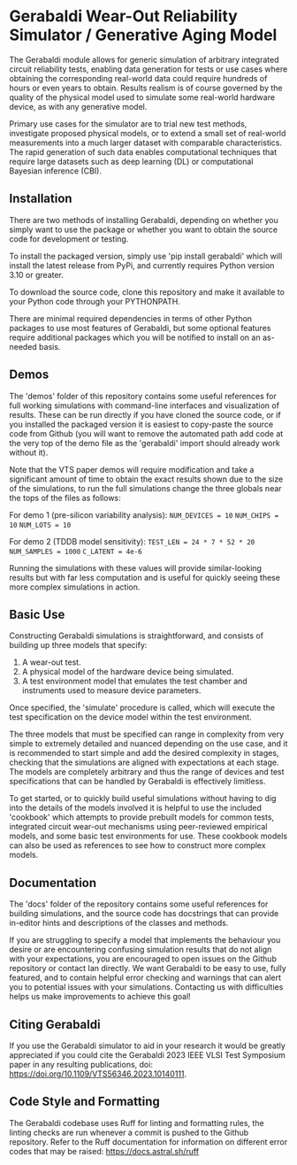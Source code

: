 # Gerabaldi Wear-Out Reliability Simulator / Generative Aging Model

The Gerabaldi module allows for generic simulation of arbitrary integrated circuit reliability tests, enabling data
generation for tests or use cases where obtaining the corresponding real-world data could require hundreds of hours or
even years to obtain. Results realism is of course governed by the quality of the physical model used to simulate some
real-world hardware device, as with any generative model.

Primary use cases for the simulator are to trial new test methods, investigate proposed physical models, or to extend
a small set of real-world measurements into a much larger dataset with comparable characteristics. The rapid generation
of such data enables computational techniques that require large datasets such as deep learning (DL) or computational
Bayesian inference (CBI).

## Installation

There are two methods of installing Gerabaldi, depending on whether you simply want to use the package or whether you
want to obtain the source code for development or testing.

To install the packaged version, simply use 'pip install gerabaldi' which will install the latest release from PyPi, and
currently requires Python version 3.10 or greater.

To download the source code, clone this repository and make it available to your Python code through your PYTHONPATH.

There are minimal required dependencies in terms of other Python packages to use most features of Gerabaldi, but
some optional features require additional packages which you will be notified to install on an as-needed basis.


## Demos

The 'demos' folder of this repository contains some useful references for full working simulations with command-line
interfaces and visualization of results. These can be run directly if you have cloned the source code, or if you
installed the packaged version it is easiest to copy-paste the source code from Github (you will want to remove the
automated path add code at the very top of the demo file as the 'gerabaldi' import should already work without it).

Note that the VTS paper demos will require modification and take a significant amount of time to obtain the exact
results shown due to the size of the simulations, to run the full simulations change the three globals near the tops of
the files as follows:

For demo 1 (pre-silicon variability analysis):
`NUM_DEVICES = 10`
`NUM_CHIPS = 10`
`NUM_LOTS = 10`

For demo 2 (TDDB model sensitivity):
`TEST_LEN = 24 * 7 * 52 * 20`
`NUM_SAMPLES = 1000`
`C_LATENT = 4e-6`

Running the simulations with these values will provide similar-looking results but with far less computation and is
useful for quickly seeing these more complex simulations in action.


## Basic Use

Constructing Gerabaldi simulations is straightforward, and consists of building up three models that specify:
1. A wear-out test.
2. A physical model of the hardware device being simulated.
3. A test environment model that emulates the test chamber and instruments used to measure device parameters.

Once specified, the 'simulate' procedure is called, which will execute the test specification on the device model within
the test environment.

The three models that must be specified can range in complexity from very simple to extremely detailed and nuanced
depending on the use case, and it is recommended to start simple and add the desired complexity in stages, checking that
the simulations are aligned with expectations at each stage. The models are completely arbitrary and thus the range of
devices and test specifications that can be handled by Gerabaldi is effectively limitless.

To get started, or to quickly build useful simulations without having to dig into the details of the models involved it
is helpful to use the included 'cookbook' which attempts to provide prebuilt models for common tests, integrated circuit
wear-out mechanisms using peer-reviewed empirical models, and some basic test environments for use. These cookbook
models can also be used as references to see how to construct more complex models. 


## Documentation

The 'docs' folder of the repository contains some useful references for building simulations, and the source code has
docstrings that can provide in-editor hints and descriptions of the classes and methods.

If you are struggling to specify a model that implements the behaviour you desire or are encountering confusing
simulation results that do not align with your expectations, you are encouraged to open issues on the Github repository
or contact Ian directly. We want Gerabaldi to be easy to use, fully featured, and to contain helpful error checking and
warnings that can alert you to potential issues with your simulations. Contacting us with difficulties helps us make
improvements to achieve this goal!


## Citing Gerabaldi
If you use the Gerabaldi simulator to aid in your research it would be greatly appreciated if you could cite the
Gerabaldi 2023 IEEE VLSI Test Symposium paper in any resulting publications,
doi: https://doi.org/10.1109/VTS56346.2023.10140111.


## Code Style and Formatting
The Gerabaldi codebase uses Ruff for linting and formatting rules, the linting checks are run whenever a commit is
pushed to the Github repository. Refer to the Ruff documentation for information on different error codes that may be
raised: https://docs.astral.sh/ruff
